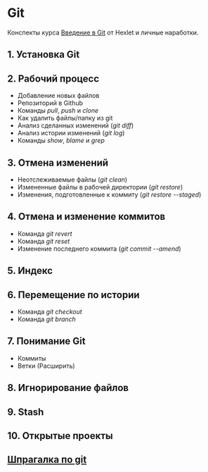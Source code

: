 # Git
Конспекты курса [Введение в Git](https://ru.hexlet.io/courses/intro_to_git) от Hexlet и личные наработки.

## 1. Установка Git

## 2. Рабочий процесс
- Добавление новых файлов
- Репозиторий в Github
- Команды *pull*, *push* и *clone*
- Как удалить файлы/папку из git
- Анализ сделанных изменений (*git diff*)
- Анализ истории изменений (*git log*)
- Команды *show*, *blame* и *grep*

## 3. Отмена изменений
- Неотслеживаемые файлы (*git clean*)
- Измененные файлы в рабочей директории (*git restore*)
- Изменения, подготовленные к коммиту (*git restore --staged*)

## 4. Отмена и изменение коммитов
- Команда *git revert*
- Команда *git reset*
- Изменение последнего коммита (*git commit --amend*)

## 5. Индекс

## 6. Перемещение по истории
- Команда *git checkout*
- Команда *git branch*

## 7. Понимание Git
- Коммиты
- Ветки (Расширить)

## 8. Игнорирование файлов

## 9. Stash

## 10. Открытые проекты

## [Шпрагалка по git](https://github.com/cyberspacedk/Git-commands)
